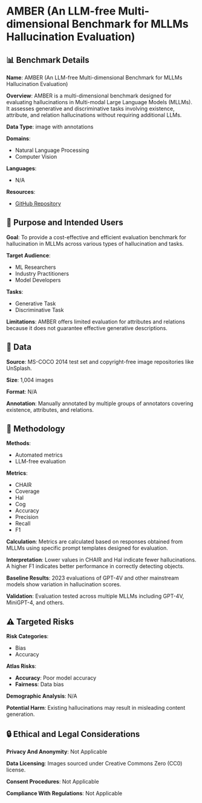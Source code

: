 # AMBER (An LLM-free Multi-dimensional Benchmark for MLLMs Hallucination Evaluation)

## 📊 Benchmark Details

**Name**: AMBER (An LLM-free Multi-dimensional Benchmark for MLLMs Hallucination Evaluation)

**Overview**: AMBER is a multi-dimensional benchmark designed for evaluating hallucinations in Multi-modal Large Language Models (MLLMs). It assesses generative and discriminative tasks involving existence, attribute, and relation hallucinations without requiring additional LLMs.

**Data Type**: image with annotations

**Domains**:
- Natural Language Processing
- Computer Vision

**Languages**:
- N/A

**Resources**:
- [GitHub Repository](https://github.com/junyangwang0410/AMBER)

## 🎯 Purpose and Intended Users

**Goal**: To provide a cost-effective and efficient evaluation benchmark for hallucination in MLLMs across various types of hallucination and tasks.

**Target Audience**:
- ML Researchers
- Industry Practitioners
- Model Developers

**Tasks**:
- Generative Task
- Discriminative Task

**Limitations**: AMBER offers limited evaluation for attributes and relations because it does not guarantee effective generative descriptions.

## 💾 Data

**Source**: MS-COCO 2014 test set and copyright-free image repositories like UnSplash.

**Size**: 1,004 images

**Format**: N/A

**Annotation**: Manually annotated by multiple groups of annotators covering existence, attributes, and relations.

## 🔬 Methodology

**Methods**:
- Automated metrics
- LLM-free evaluation

**Metrics**:
- CHAIR
- Coverage
- Hal
- Cog
- Accuracy
- Precision
- Recall
- F1

**Calculation**: Metrics are calculated based on responses obtained from MLLMs using specific prompt templates designed for evaluation.

**Interpretation**: Lower values in CHAIR and Hal indicate fewer hallucinations. A higher F1 indicates better performance in correctly detecting objects.

**Baseline Results**: 2023 evaluations of GPT-4V and other mainstream models show variation in hallucination scores.

**Validation**: Evaluation tested across multiple MLLMs including GPT-4V, MiniGPT-4, and others.

## ⚠️ Targeted Risks

**Risk Categories**:
- Bias
- Accuracy

**Atlas Risks**:
- **Accuracy**: Poor model accuracy
- **Fairness**: Data bias

**Demographic Analysis**: N/A

**Potential Harm**: Existing hallucinations may result in misleading content generation.

## 🔒 Ethical and Legal Considerations

**Privacy And Anonymity**: Not Applicable

**Data Licensing**: Images sourced under Creative Commons Zero (CC0) license.

**Consent Procedures**: Not Applicable

**Compliance With Regulations**: Not Applicable
